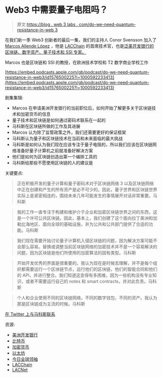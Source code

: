 # Web3 中需要量子电阻吗？

> 原文:[https://blog . web 3 labs . com/do-we-need-quantum-resistance-in-web 3](https://blog.web3labs.com/do-we-need-quantum-resistance-in-web3)

在我们新一季 Web3 创新者的最后一集，我们的主持人 Conor Svensson 加入了 [Marcos Allende López](https://www.linkedin.com/in/marcosallendel/) ，他是 [LACChain](https://www.lacchain.net/home) 的首席技术官，也是[泛美开发银行的区块链、数字资产、量子技术和 SSI 专家。](https://jobs.iadb.org/en)

Marcos 也是区块链和 SSI 的教授，在欧洲技术学校和 T2 数字商业学校工作

[https://embed.podcasts.apple.com/gb/podcast/do-we-need-quantum-resistance-in-web3/id1576500225?i=1000592233413](https://embed.podcasts.apple.com/gb/podcast/do-we-need-quantum-resistance-in-web3/id1576500225?i=1000592233413)

剧集集锦:

*   Marcos 在申请美洲开发银行的当前职位后，如何开始了解更多关于区块链技术和加密货币的信息
*   量子技术和区块链是如何通过密码术联系在一起的
*   马科斯在区块链所做的工作及其进展
*   Marcos 认为除了监管政策之外，我们还需要更好的保证框架
*   马科斯认为量子和区块链技术在当前和未来面临的最大挑战
*   马科斯是如何认为我们现在应该专注于量子电阻的，所以我们应该在区块链网络准备好量子计算机之前就准备好解决方案
*   他们是如何为区块链创造出第一个编排工具的
*   马科斯给那些不愿使用区块链的人的建议是

关键要点:

> 正在积极开发的量子计算和量子密码术对于区块链网络 3 以及区块链网络中正在创建和产生的所有资产是必不可少的。因此，量子世界和区块链世界实际上是紧密相连的，围绕未来几年可能发生的事情展开对话非常重要。马科斯

> 我的工作一直专注于构建和维护介于企业和加密区块链世界之间的东西，这是一个许可公共区块链。因此，基本上，我们创建了这个面向拉丁美洲和加勒比海地区、面向全球的基础设施，并为公共和公共部门提供了合适的功能。马科斯

> 我们现在需要开始讨论量子计算机入侵区块链的问题，因为解决方案可能不会那么容易。替换或调整当前区块链网络的加密技术并不是一个容易解决的问题，因为区块链是他们所使用的加密算法的固有类型。马科斯

> 开始开发优秀的界面是很重要的。我认为现在是时候去理解，并不是每个组织都需要运行一个区块链节点，运行他们的区块链，他们的智能合同和他们的 API，并进行整合。我们知道这变得有多困难，因为一些机构没有专业知识，或者不需要运行自己的 notes 和 smart contracts，并对此负责。马科斯

> 个人和企业使用不同的区块链网络，不同的数字钱包，不同的资产。我认为那是区块链成为主流的时候。马科斯

[在 Twitter 上与马科斯联系](https://twitter.com/MarcosAllendeL)

资源:

*   [美洲开发银行](https://jobs.iadb.org/en)
*   [比特币](https://bitcoin.org/en/)
*   [加密货币](https://www.bankofengland.co.uk/KnowledgeBank/what-are-cryptocurrencies)
*   [以太坊](https://ethereum.org/en/)
*   [今日全球领袖](https://globalleaderstoday.online/cbdcs-defi-and-web-3-0-must-prepare-now-for-the-coming-quantum-cyber-threat/)
*   [LACChain](https://www.lacchain.net/)
*   [LACNet](https://lacnet.lacchain.net/)